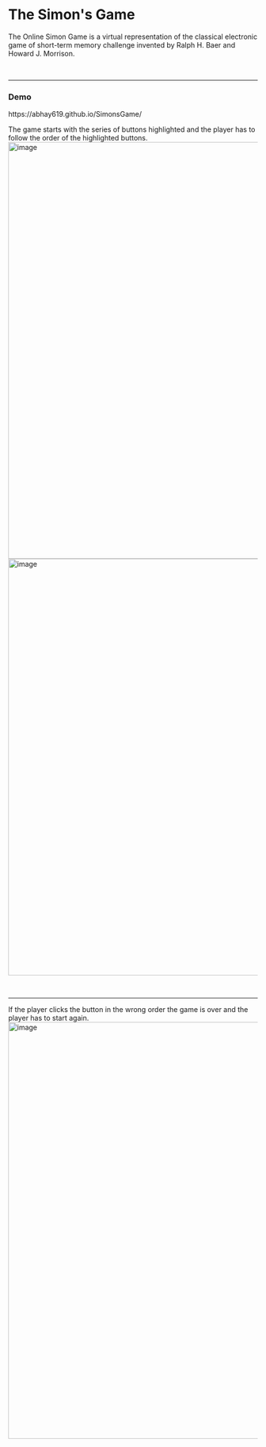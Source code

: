 <h1>The Simon's Game </h1>

The Online Simon Game is a virtual representation of the classical electronic game of short-term memory challenge invented by Ralph H. Baer and Howard J. Morrison.


<br>
<hr>

<h3>Demo</h3>
https://abhay619.github.io/SimonsGame/

The game starts with the series of buttons highlighted and the player has to follow the order of the highlighted buttons.
<br>
<img width="840" alt="image" src="https://github.com/user-attachments/assets/c5f46a23-1671-46db-a6c9-812ba4a172cf">
<br>
<img width="840" alt="image" src="https://github.com/user-attachments/assets/99122895-7414-4b3b-aa4d-087f1c8f9bed">


<br>
<hr>

If the player clicks the button in the wrong order the game is over and the player has to start again.
<br>
<img width="840" alt="image" src="https://github.com/user-attachments/assets/c9648086-3b32-4b6a-bd0f-be28b6399e6a">

